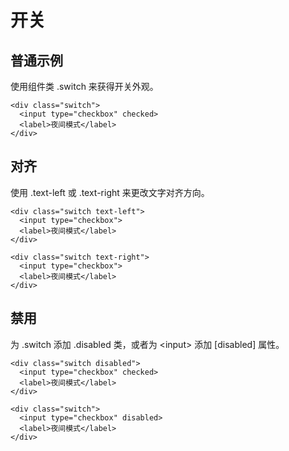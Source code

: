 # 开关

## 普通示例

使用组件类 .switch 来获得开关外观。


```html:example: -flex -gap-3 -flex-wrap
<div class="switch">
  <input type="checkbox" checked>
  <label>夜间模式</label>
</div>
```

## 对齐

使用 .text-left 或 .text-right 来更改文字对齐方向。

```html:example: -flex -gap-3 -flex-wrap
<div class="switch text-left">
  <input type="checkbox">
  <label>夜间模式</label>
</div>

<div class="switch text-right">
  <input type="checkbox">
  <label>夜间模式</label>
</div>
```

## 禁用

为 .switch 添加 .disabled 类，或者为 &lt;input&gt; 添加 [disabled] 属性。

```html:example: -flex -gap-3 -flex-wrap
<div class="switch disabled">
  <input type="checkbox" checked>
  <label>夜间模式</label>
</div>

<div class="switch">
  <input type="checkbox" disabled>
  <label>夜间模式</label>
</div>
```
